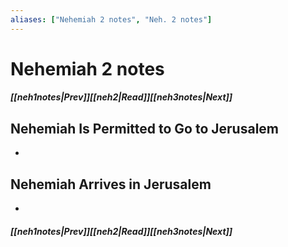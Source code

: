 ```yaml
---
aliases: ["Nehemiah 2 notes", "Neh. 2 notes"]
---
```

# Nehemiah 2 notes
##### <span class=arrow-left></span>[[neh1notes|Prev]]<span class=navigation-separator></span>[[neh2|Read]]<span class=navigation-separator></span>[[neh3notes|Next]]<span class=arrow-right></span>
## Nehemiah Is Permitted to Go to Jerusalem
- 
## Nehemiah Arrives in Jerusalem
- 
##### <span class=arrow-left></span>[[neh1notes|Prev]]<span class=navigation-separator></span>[[neh2|Read]]<span class=navigation-separator></span>[[neh3notes|Next]]<span class=arrow-right></span>